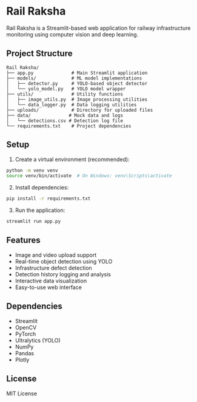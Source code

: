 # Rail Raksha

Rail Raksha is a Streamlit-based web application for railway infrastructure monitoring using computer vision and deep learning.

## Project Structure

```
Rail Raksha/
├── app.py              # Main Streamlit application
├── models/             # ML model implementations
│   ├── detector.py     # YOLO-based object detector
│   └── yolo_model.py   # YOLO model wrapper
├── utils/              # Utility functions
│   ├── image_utils.py  # Image processing utilities
│   └── data_logger.py  # Data logging utilities
├── uploads/            # Directory for uploaded files
├── data/              # Mock data and logs
│   └── detections.csv # Detection log file
└── requirements.txt    # Project dependencies
```

## Setup

1. Create a virtual environment (recommended):
```bash
python -m venv venv
source venv/bin/activate  # On Windows: venv\Scripts\activate
```

2. Install dependencies:
```bash
pip install -r requirements.txt
```

3. Run the application:
```bash
streamlit run app.py
```

## Features

- Image and video upload support
- Real-time object detection using YOLO
- Infrastructure defect detection
- Detection history logging and analysis
- Interactive data visualization
- Easy-to-use web interface

## Dependencies

- Streamlit
- OpenCV
- PyTorch
- Ultralytics (YOLO)
- NumPy
- Pandas
- Plotly

## License

MIT License 